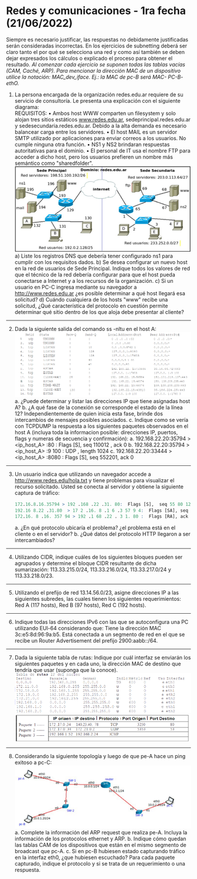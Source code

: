 # Redes y comunicaciones - 1ra fecha (21/06/2022) 
Siempre es necesario justificar, las respuestas no debidamente justificadas serán consideradas incorrectas. 
En los ejercicios  de subnetting  deberá  ser claro tanto  el por qué se selecciona  una red y como así también se deben dejar expresados los cálculos o explicado el proceso para obtener el resultado. 
*Al comenzar cada ejercicio se suponen todas las tablas vacías (CAM, Caché, ARP). Para  mencionar  la dirección MAC  de un dispositivo utilice la notación: MAC_dev_iface. Ej.: la MAC de pc-B  será MAC- PC-B-  ethO.*  

1. La persona encargada de la organización redes.edu.ar requiere de su servicio de consultoría. Le presenta una explicación con el siguiente diagrama:  
    REQUISITOS: 
    • Ambos host WWW comparten un filesystem y solo alojan tres sitios estáticos www.redes.edu.ar, sedeprincipal.redes.edu.ar y sedesecundaria.redes.edu.ar.  Debido  a  la  alta  demanda  es  necesario  balancear carga entre los servidores. 
    • El host MAIL es un servidor SMTP utilizado por aplicaciones para enviar correos a los usuarios. No cumple ninguna otra función. 
    • NS1 y NS2 brindaran respuestas autoritativas para el dominio. 
    • El personal de IT usa el nombre  FTP para acceder a dicho host, pero los usuarios prefieren un nombre más semántico como "sharedfolder".
    ![diagrama ejercicio 1](/Parciales-20240616/Parcial_1ra_2022/imgs/image.png)
    a) Liste los registros DNS que debería tener configurado ns1 para cumplir con los requisitos  dados. 
    b) Se  desea  configurar  un  nuevo  host  en  la  red  de  usuarios  de  Sede  Principal.  Indique  todos  los  valores  de  red  que  el  técnico  de  la  red  debería  configurar  para  que  el  host  pueda  conectarse a Internet y a los recursos de la organización.
    c) Si  un  usuario  en  PC-C  ingresa  mediante  su  navegador  a  http://www.redes.edu.ar  ¿es  posible  determinar a qué host llegará esa solicitud?
    d) Cuándo  cualquiera  de  los  hosts  "www"  recibe  una  solicitud,  ¿Qué  característica  del  protocolo  en  cuestión permite determinar qué sitio dentro de los que aloja debe presentar al cliente?
---
2.  Dada la siguiente salida del comando ss -nltu en el host A:
    ![tabla ejercicio 2](/Parciales-20240616/Parcial_1ra_2022/imgs/image-1.png)
    a. ¿Puede determinar y listar las direcciones IP que tiene asignadas host A? 
    b. ¿A qué fase de la conexión se corresponde el estado de la línea 12? Independientemente de quien  inicia esta fase, brinde dos intercambios de mensajes posibles asociados.
    c. Indique como se vería con TCPDUMP la respuesta a los siguientes paquetes observados en el host A (incluya toda la informacion posible: direcciones IP, puertos, flags y numeras de secuencia y confirmación):
        a.  192.168.22.20:35794 > <ip_host_A> :80 : Flags [S], seq 110012 , ack 0
        b.      192.168.22.20:35794 >  <ip_host_A> :9 100 : UDP , length 1024
        c.  192.168.22.20:33444 > <ip_host_A> :8080 : Flags [S], seq 552201, ack 0
---
3.  Un usuario indica que utilizando un navegador accede a http://www.redes.edu/hola.txt y tiene problemas para visualizar el recurso solicitado. Usted se conecta al servidor y obtiene la siguiente captura de tráfico:
    ```r
    172.16.8.16.35794 > 192 .168 .22 .31. 80:  Flags [S],  seq 55 80 12, w in 6 5495, length 0 
    192.16 8.22 .31.80  > 17 2 .16. 8 .1 6 .3 57 9 4:  Flags [SA], seq 16 08 79 , ack 558012, win 65483 , length 0 
    172.16. 8 .16. 357 94 > 192 .1 68 .22 . 3 1. 80 :  Flags [RA], ack 1, win 404 , length 0 
    ```
    a. ¿En qué protocolo ubicaría el problema? ¿el problema está en el cliente o en el servidor?
    b. ¿Qué datos del protocolo HTTP llegaron a ser intercambiados? 

 ---
4.  Utilizando CIDR, indique cuáles de los siguientes bloques pueden ser agrupados y determine el bloque CIDR resultante de dicha sumarización: 113.33.215.0/24, 113.33.216.0/24, 113.33.217.0/24 y  113.33.218.0/23. 

---
5.  Utilizando el prefijo de red 13.14.56.0/23, asigne direcciones IP a las siguientes subredes, las cuales  tienen los siguientes requerimientos: Red A (117 hosts), Red B (97 hosts), Red C (192 hosts). 

---
6.  Indique todas las direcciones IPv6 con las que se autoconfigura una PC utilizando EUl-64 considerando que: Tiene la dirección MAC 3c:e5:8d:96:9a:b5. Está conectada a un segmento de red en el que se recibe un Router Advertisement del prefijo 2900:aabb::/64.

---
7.  Dada la siguiente tabla de rutas: Indique por cuál interfaz se enviarán  los  siguientes  paquetes  y  en  cada  uno,  la  dirección  MAC de  destino  que  tendría  que  usar  (suponga que la conoce).
![tabla de rutas ejercicio 7](/Parciales-20240616/Parcial_1ra_2022/imgs/image-2.png)
![tabla ejercicio 7](/Parciales-20240616/Parcial_1ra_2022/imgs/image-3.png)

---
8. Considerando la siguiente topología y luego de que pe-A hace un ping exitoso a pc-C:
    ![topologia ejercicio 8](/Parciales-20240616/Parcial_1ra_2022/imgs/image-4.png)
    a. Complete la información del ARP request que realiza pe-A. Incluya la información de los protocolos  ethernet y ARP.
    b. Indique cómo quedan las tablas CAM de los dispositivos que están en el mismo segmento de broadcast que pc-A.
    c. Si en pc-B hubiesen estado capturando tráfico en la interfaz eth0, ¿que hubiesen escuchado? Para cada paquete capturado, indique el protocolo y si se trata de un requerimiento o una respuesta. 